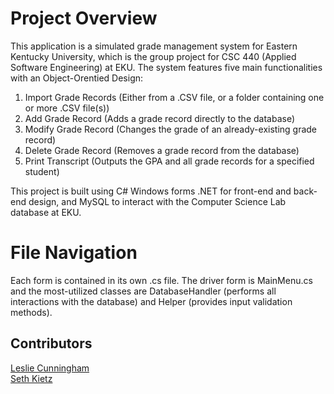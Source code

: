 # Project Overview
This application is a simulated grade management system for Eastern Kentucky University, which is the group project for CSC 440 (Applied Software Engineering) at EKU. The system features five main functionalities with an Object-Orentied Design:
1. Import Grade Records (Either from a .CSV file, or a folder containing one or more .CSV file(s))
2. Add Grade Record (Adds a grade record directly to the database)
3. Modify Grade Record (Changes the grade of an already-existing grade record)
4. Delete Grade Record (Removes a grade record from the database)
5. Print Transcript (Outputs the GPA and all grade records for a specified student)

This project is built using C# Windows forms .NET for front-end and back-end design, and MySQL to interact with the Computer Science Lab database at EKU.

# File Navigation
Each form is contained in its own .cs file. The driver form is MainMenu.cs and the most-utilized classes are DatabaseHandler (performs all interactions with the database) and Helper (provides input validation methods).

## Contributors
[Leslie Cunningham](https://github.com/Pixxilated)  
[Seth Kietz](https://github.com/sethkietz01)
